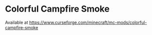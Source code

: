 # Colorful Campfire Smoke

Available at https://www.curseforge.com/minecraft/mc-mods/colorful-campfire-smoke